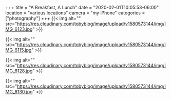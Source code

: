 +++
title = "A Breakfast, A Lunch"
date = "2020-02-01T10:05:53-06:00"
location = "various locations"
camera = "my iPhone"
categories = ["photography"]
+++
{{< img alt="" src="https://res.cloudinary.com/tobyblog/image/upload/v1580573144/img/IMG_6123.jpg" >}}
<!--more-->

{{< img alt="" src="https://res.cloudinary.com/tobyblog/image/upload/v1580573144/img/IMG_6115.jpg" >}}

{{< img alt="" src="https://res.cloudinary.com/tobyblog/image/upload/v1580573144/img/IMG_6128.jpg" >}}

{{< img alt="" src="https://res.cloudinary.com/tobyblog/image/upload/v1580573144/img/IMG_6130.jpg" >}}

